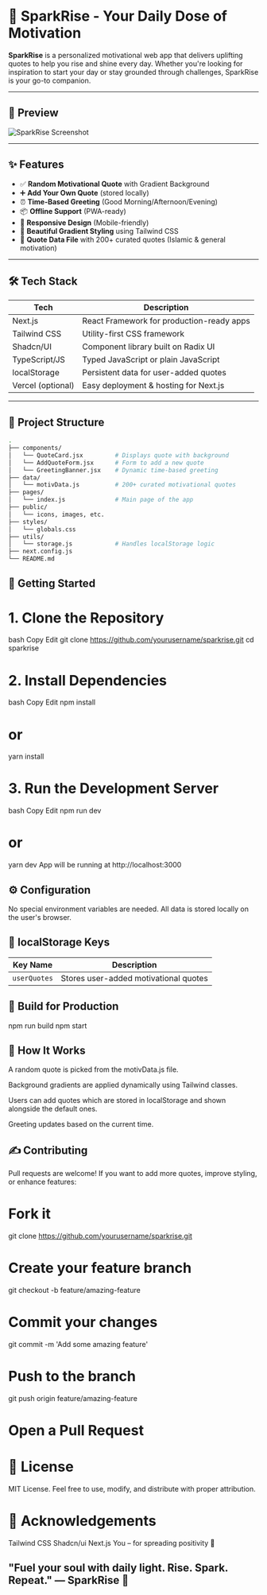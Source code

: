 # 🌟 SparkRise - Your Daily Dose of Motivation

**SparkRise** is a personalized motivational web app that delivers uplifting quotes to help you rise and shine every day. Whether you're looking for inspiration to start your day or stay grounded through challenges, SparkRise is your go-to companion.

---

## 📸 Preview

![SparkRise Screenshot](./public/screenshot.png) <!-- Add your own screenshot path -->

---

## ✨ Features

- ✅ **Random Motivational Quote** with Gradient Background
- ➕ **Add Your Own Quote** (stored locally)
- ⏰ **Time-Based Greeting** (Good Morning/Afternoon/Evening)
- 📦 **Offline Support** (PWA-ready)
- 📱 **Responsive Design** (Mobile-friendly)
- 🌈 **Beautiful Gradient Styling** using Tailwind CSS
- 📖 **Quote Data File** with 200+ curated quotes (Islamic & general motivation)

---

## 🛠️ Tech Stack

| Tech             | Description                               |
|------------------|-------------------------------------------|
| Next.js          | React Framework for production-ready apps |
| Tailwind CSS     | Utility-first CSS framework               |
| Shadcn/UI        | Component library built on Radix UI       |
| TypeScript/JS    | Typed JavaScript or plain JavaScript      |
| localStorage     | Persistent data for user-added quotes     |
| Vercel (optional)| Easy deployment & hosting for Next.js     |

---

## 📁 Project Structure

```bash
.
├── components/
│   └── QuoteCard.jsx         # Displays quote with background
│   └── AddQuoteForm.jsx      # Form to add a new quote
│   └── GreetingBanner.jsx    # Dynamic time-based greeting
├── data/
│   └── motivData.js          # 200+ curated motivational quotes
├── pages/
│   └── index.js              # Main page of the app
├── public/
│   └── icons, images, etc.
├── styles/
│   └── globals.css
├── utils/
│   └── storage.js            # Handles localStorage logic
├── next.config.js
└── README.md
```

## 🚀 Getting Started
# 1. Clone the Repository
bash
Copy
Edit
git clone https://github.com/yourusername/sparkrise.git
cd sparkrise

# 2. Install Dependencies
bash
Copy
Edit
npm install
# or
yarn install

# 3. Run the Development Server
bash
Copy
Edit
npm run dev
# or
yarn dev
App will be running at http://localhost:3000

## ⚙️ Configuration
No special environment variables are needed. All data is stored locally on the user's browser.

## 💾 localStorage Keys
| Key Name     | Description                           |
| ------------ | ------------------------------------- |
| `userQuotes` | Stores user-added motivational quotes |


## 🔧 Build for Production
npm run build
npm start


## 🧠 How It Works
A random quote is picked from the motivData.js file.

Background gradients are applied dynamically using Tailwind classes.

Users can add quotes which are stored in localStorage and shown alongside the default ones.

Greeting updates based on the current time.

## ✍️ Contributing
Pull requests are welcome! If you want to add more quotes, improve styling, or enhance features:
# Fork it
git clone https://github.com/yourusername/sparkrise.git

# Create your feature branch
git checkout -b feature/amazing-feature

# Commit your changes
git commit -m 'Add some amazing feature'

# Push to the branch
git push origin feature/amazing-feature

# Open a Pull Request

# 📜 License
MIT License. Feel free to use, modify, and distribute with proper attribution.

# 🙌 Acknowledgements
Tailwind CSS
Shadcn/ui
Next.js
You – for spreading positivity 🌟

## "Fuel your soul with daily light. Rise. Spark. Repeat." — SparkRise 🌅